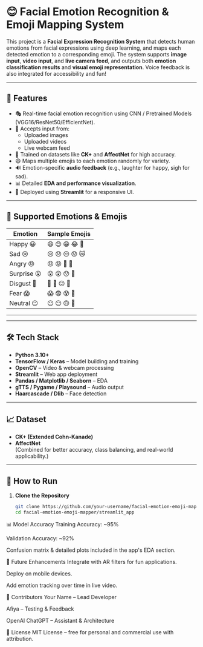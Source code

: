 # 😊 Facial Emotion Recognition & Emoji Mapping System

This project is a **Facial Expression Recognition System** that detects human emotions from facial expressions using deep learning, and maps each detected emotion to a corresponding emoji. The system supports **image input**, **video input**, and **live camera feed**, and outputs both **emotion classification results** and **visual emoji representation**. Voice feedback is also integrated for accessibility and fun!

---

## 🚀 Features

- 🎭 Real-time facial emotion recognition using CNN / Pretrained Models (VGG16/ResNet50/EfficientNet).
- 📸 Accepts input from:
  - Uploaded images
  - Uploaded videos
  - Live webcam feed
- 🧠 Trained on datasets like **CK+** and **AffectNet** for high accuracy.
- 😄 Maps multiple emojis to each emotion randomly for variety.
- 🔊 Emotion-specific **audio feedback** (e.g., laughter for happy, sigh for sad).
- 📊 Detailed **EDA and performance visualization**.
- 📱 Deployed using **Streamlit** for a responsive UI.

---

## 🧠 Supported Emotions & Emojis

| Emotion       | Sample Emojis                     |
|---------------|-----------------------------------|
| Happy 😀      | 😄 😊 😁 😂 🤩                     |
| Sad 😢        | 😢 😞 😔 😟 😿                     |
| Angry 😠      | 😠 😡 🤬 😤                        |
| Surprise 😮   | 😮 😲 😯 🤯                        |
| Disgust 🤢    | 🤢 🤮 😖 🤧                        |
| Fear 😱       | 😱 😨 😰 😬                        |
| Neutral 😐    | 😐 😑 🙃 🫥                        |

---


---

## 🛠️ Tech Stack

- **Python 3.10+**
- **TensorFlow / Keras** – Model building and training
- **OpenCV** – Video & webcam processing
- **Streamlit** – Web app deployment
- **Pandas / Matplotlib / Seaborn** – EDA
- **gTTS / Pygame / Playsound** – Audio output
- **Haarcascade / Dlib** – Face detection

---

## 📈 Dataset

- **CK+ (Extended Cohn-Kanade)**
- **AffectNet**  
(Combined for better accuracy, class balancing, and real-world applicability.)

---

## 🧪 How to Run

1. **Clone the Repository**
   ```bash
   git clone https://github.com/your-username/facial-emotion-emoji-mapper.git
   cd facial-emotion-emoji-mapper/streamlit_app


📊 Model Accuracy
Training Accuracy: ~95%

Validation Accuracy: ~92%

Confusion matrix & detailed plots included in the app's EDA section.

🌟 Future Enhancements
Integrate with AR filters for fun applications.

Deploy on mobile devices.

Add emotion tracking over time in live video.

🤝 Contributors
Your Name – Lead Developer

Afiya – Testing & Feedback

OpenAI ChatGPT – Assistant & Architecture

📜 License
MIT License – free for personal and commercial use with attribution.

